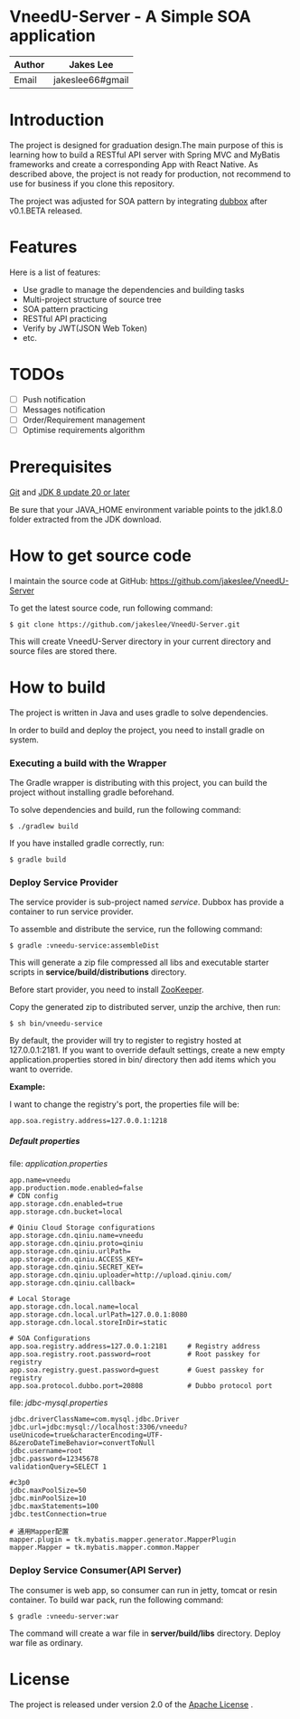 # VneedU-Server - A Simple SOA application

| Author | Jakes Lee |
|---|---|
| Email | jakeslee66#gmail |

# Introduction

The project is designed for graduation design.The main purpose of this is learning how to build a RESTful API server with Spring MVC and MyBatis frameworks and create a corresponding App with React Native.
As described above, the project is not ready for production, not recommend to use for business if you clone this repository.

The project was adjusted for SOA pattern by integrating [dubbox](https://github.com/dangdangdotcom/dubbox) after v0.1.BETA released. 


# Features

Here is a list of features:

- Use gradle to manage the dependencies and building tasks  
- Multi-project structure of source tree  
- SOA pattern practicing  
- RESTful API practicing  
- Verify by JWT(JSON Web Token)  
- etc.

# TODOs

- [ ] Push notification
- [ ] Messages notification
- [ ] Order/Requirement management
- [ ] Optimise requirements algorithm

# Prerequisites

[Git](http://help.github.com/set-up-git-redirect) and [JDK 8 update 20 or later](http://www.oracle.com/technetwork/java/javase/downloads)

Be sure that your JAVA_HOME environment variable points to the jdk1.8.0 folder extracted from the JDK download.

# How to get source code

I maintain the source code at GitHub: https://github.com/jakeslee/VneedU-Server

To get the latest source code, run following command:

```
$ git clone https://github.com/jakeslee/VneedU-Server.git
```

This will create VneedU-Server directory in your current directory and source files are stored there.

# How to build

The project is written in Java and uses gradle to solve dependencies. 

In order to build and deploy the project, you need to install gradle on system.

### Executing a build with the Wrapper

The Gradle wrapper is distributing with this project, you can build the project without installing gradle beforehand.

To solve dependencies and build, run the following command:

```
$ ./gradlew build
```

If you have installed gradle correctly, run:

```
$ gradle build
```

### Deploy Service Provider

The service provider is sub-project named _service_. Dubbox has provide a container to run service provider. 

To assemble and distribute the service, run the following command:
```
$ gradle :vneedu-service:assembleDist
```
This will generate a zip file compressed all libs and executable starter scripts in **service/build/distributions** directory. 

Before start provider, you need to install [ZooKeeper](https://zookeeper.apache.org/).

Copy the generated zip to distributed server, unzip the archive, then run:
```
$ sh bin/vneedu-service
```

By default, the provider will try to register to registry hosted at 127.0.0.1:2181. If you want to override default settings, create a new empty application.properties stored in bin/ directory then add items which you want to override.

**Example:**

I want to change the registry's port, the properties file will be:

```
app.soa.registry.address=127.0.0.1:1218
```

##### Default properties

file: _application.properties_

```
app.name=vneedu
app.production.mode.enabled=false
# CDN config
app.storage.cdn.enabled=true
app.storage.cdn.bucket=local

# Qiniu Cloud Storage configurations
app.storage.cdn.qiniu.name=vneedu
app.storage.cdn.qiniu.proto=qiniu
app.storage.cdn.qiniu.urlPath=
app.storage.cdn.qiniu.ACCESS_KEY=
app.storage.cdn.qiniu.SECRET_KEY=
app.storage.cdn.qiniu.uploader=http://upload.qiniu.com/
app.storage.cdn.qiniu.callback=

# Local Storage
app.storage.cdn.local.name=local
app.storage.cdn.local.urlPath=127.0.0.1:8080
app.storage.cdn.local.storeInDir=static

# SOA Configurations
app.soa.registry.address=127.0.0.1:2181     # Registry address
app.soa.registry.root.password=root         # Root passkey for registry
app.soa.registry.guest.password=guest       # Guest passkey for registry
app.soa.protocol.dubbo.port=20808           # Dubbo protocol port 
```

file: _jdbc-mysql.properties_

```
jdbc.driverClassName=com.mysql.jdbc.Driver
jdbc.url=jdbc:mysql://localhost:3306/vneedu?useUnicode=true&characterEncoding=UTF-8&zeroDateTimeBehavior=convertToNull
jdbc.username=root
jdbc.password=12345678
validationQuery=SELECT 1

#c3p0
jdbc.maxPoolSize=50
jdbc.minPoolSize=10
jdbc.maxStatements=100
jdbc.testConnection=true

# 通用Mapper配置
mapper.plugin = tk.mybatis.mapper.generator.MapperPlugin
mapper.Mapper = tk.mybatis.mapper.common.Mapper
```

### Deploy Service Consumer(API Server)

The consumer is web app, so consumer can run in jetty, tomcat or resin container. To build war pack, run the following command:

```
$ gradle :vneedu-server:war
```

The command will create a war file in **server/build/libs** directory. Deploy war file as ordinary.

# License

The project is released under version 2.0 of the [Apache License](http://www.apache.org/licenses/LICENSE-2.0) .
